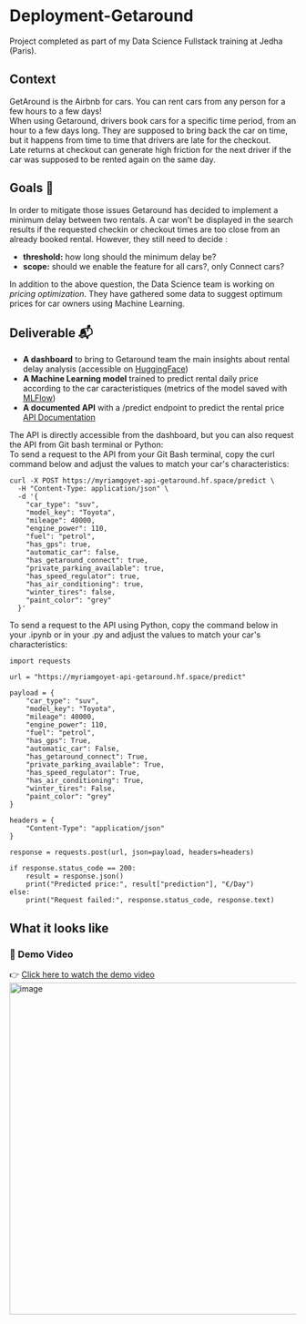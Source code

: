 # Deployment-Getaround
Project completed as part of my Data Science Fullstack training at Jedha (Paris).

## Context 
GetAround is the Airbnb for cars. You can rent cars from any person for a few hours to a few days!     
When using Getaround, drivers book cars for a specific time period, from an hour to a few days long. They are supposed to bring back the car on time, but it happens from time to time that drivers are late for the checkout.     
Late returns at checkout can generate high friction for the next driver if the car was supposed to be rented again on the same day.

## Goals 🎯

In order to mitigate those issues Getaround has decided to implement a minimum delay between two rentals. A car won’t be displayed in the search results if the requested checkin or checkout times are too close from an already booked rental.
However, they still need to decide :
* **threshold:** how long should the minimum delay be?
* **scope:** should we enable the feature for all cars?, only Connect cars?

In addition to the above question, the Data Science team is working on *pricing optimization*. They have gathered some data to suggest optimum prices for car owners using Machine Learning. 

## Deliverable 📬

- **A dashboard** to bring to Getaround team the main insights about rental delay analysis (accessible on [HuggingFace](https://huggingface.co/spaces/myriamgoyet/Getaround_dashboard))
- **A Machine Learning model** trained to predict rental daily price according to the car caracteristiques (metrics of the model saved with [MLFlow](https://myriamgoyet-mlflow-getaround.hf.space/#/experiments/2?viewStateShareKey=18ffe60a67aa365fe49c7306d732974666332474b1684e47b8a1af1298c6cf2c&compareRunsMode=TABLE))
- **A documented API** with a /predict endpoint to predict the rental price [API Documentation](https://myriamgoyet-api-getaround.hf.space/docs)

The API is directly accessible from the dashboard, but you can also request the API from Git bash terminal or Python:   
To send a request to the API from your Git Bash terminal, copy the curl command below and adjust the values to match your car's characteristics:
```
curl -X POST https://myriamgoyet-api-getaround.hf.space/predict \
  -H "Content-Type: application/json" \
  -d '{
    "car_type": "suv",
    "model_key": "Toyota",
    "mileage": 40000,
    "engine_power": 110,
    "fuel": "petrol",
    "has_gps": true,
    "automatic_car": false,
    "has_getaround_connect": true,
    "private_parking_available": true,
    "has_speed_regulator": true,
    "has_air_conditioning": true,
    "winter_tires": false,
    "paint_color": "grey"
  }'
```
To send a request to the API using Python, copy the command below in your .ipynb or in your .py and adjust the values to match your car's characteristics:
```
import requests

url = "https://myriamgoyet-api-getaround.hf.space/predict"

payload = {
    "car_type": "suv",
    "model_key": "Toyota",
    "mileage": 40000,
    "engine_power": 110,
    "fuel": "petrol",
    "has_gps": True,
    "automatic_car": False,
    "has_getaround_connect": True,
    "private_parking_available": True,
    "has_speed_regulator": True,
    "has_air_conditioning": True,
    "winter_tires": False,
    "paint_color": "grey"
}

headers = {
    "Content-Type": "application/json"
}

response = requests.post(url, json=payload, headers=headers)

if response.status_code == 200:
    result = response.json()
    print("Predicted price:", result["prediction"], "€/Day")
else:
    print("Request failed:", response.status_code, response.text)
```

## What it looks like
### 🎥 Demo Video

👉 [Click here to watch the demo video <img width="1183" height="583" alt="image" src="https://github.com/user-attachments/assets/9caff249-cb33-4e13-93f1-655bc874dab8" />](https://drive.google.com/file/d/1jSXEpMA-g8JJjio9MFtjRoEuuqfpj9M4/view?usp=drive_link)

